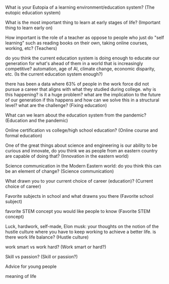 What is your Eutopia of a learning environment/education system? (The eutopic education system)
 
What is the most important thing to learn at early stages of life? (Important thing to learn early on)

How important is the role of a teacher as oppose to people who just do "self learning" such as reading books on their own, taking online courses, working, etc? (Teachers)

do you think the current education system is doing enough to educate our generation for what's ahead of them in a world that is increasingly competitive? automation, age of AI, climate change, economic disparity, etc. (Is the current education system enough?)

there has been a data where 63% of people in the work force did not pursue a career that aligns with what they studied during college. why is this happening? is it a huge problem? what are the implication to the future of our generation if this happens and how can we solve this in a structural level? what are the challenge? (Fixing education)

What can we learn about the education system from the pandemic? (Education and the pandemic)

Online certification vs college/high school education? (Online course and formal education)

One of the great things about science and engineering is our ability to be curious and innovate, do you think we as people from an eastern country are capable of doing that? (Innovation in the eastern world)

Science communication in the Modern Eastern world: do you think this can be an element of change? (Science communication)

What drawn you to your current choice of career (education)? (Current choice of career)

Favorite subjects in school and what drawns you there (Favorite school subject)

favorite STEM concept you would like people to know
(Favorite STEM concept)

Luck, hardwork, self-made, Elon musk: your thoughts on the notion of the hustle culture where you have to keep working to achieve a better life. is there work life balance? (Hustle culture)

work smart vs work hard? (Work smart or hard?)

Skill vs passion? (Skill or passion?)

Advice for young people

meaning of life
